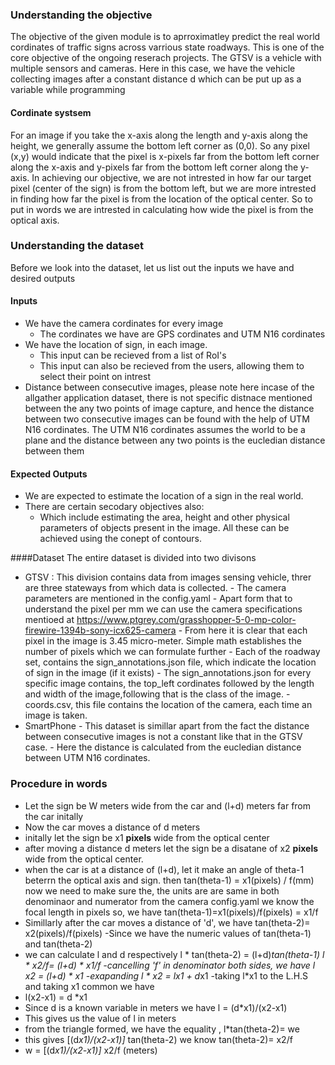 ### Understanding the objective

<p>
The objective of the given module is to aprroximatley predict the real world cordinates of traffic signs across varrious
state roadways. This is one of the core objective of the ongoing reserach projects. The GTSV is a vehicle with multiple
sensors and cameras. Here in this case, we have the vehicle collecting images after a constant distance d which can be put up as a variable while programming</p>

#### Cordinate systsem 
For an image if you take the x-axis along the length and y-axis along the height, we generally assume the bottom left corner as (0,0).
So any pixel (x,y) would indicate that the pixel is x-pixels far from the bottom left corner along the x-axis and y-pixels far from the bottom left corner along the y-axis.
In achieving our objective, we are not intrested in how far our target pixel (center of the sign) is from the bottom left, but we are more 
intrested in finding how far the pixel is from the location of the optical center. So to put in words we are intrested in calculating how wide the pixel
is from the optical axis.

### Understanding the dataset
Before we look into the dataset, let us list out the inputs we have and desired outputs </br>

#### Inputs 
- We have the camera cordinates for every image
  - The cordinates we have are GPS cordinates and UTM N16 cordinates
- We have the location of sign, in each image. 
    -  This input can be recieved from a list of RoI's
    -  This input can also be recieved from the users, allowing them to select their point on intrest
- Distance between consecutive images, please note here incase of the allgather application dataset, there is not specific distnace mentioned 
  between the any two points of image capture, and hence the distance between two consecutive images can be found with the help of
  UTM N16 cordinates. The UTM N16 cordinates assumes the world to be a plane and the distance between any two points is the eucledian 
  distance between them
#### Expected Outputs
  - We are expected to estimate the location of a sign in the real world.
  - There are certain secodary objectives also:
    - Which include estimating the area, height and other physical parameters of objects present in the image. All these can be achieved
      using the conept of contours.

####Dataset
The entire dataset is divided into two divisons 
- GTSV : This division contains data from images sensing vehicle, threr are three stateways from which data is collected.
        - The camera parameters are mentioned in the config.yaml
        - Apart form that to understand the pixel per mm we can use the camera specifications mentioed 
          at <a>https://www.ptgrey.com/grasshopper-5-0-mp-color-firewire-1394b-sony-icx625-camera</a>
        - From here it is clear that each pixel in the image is 3.45 micro-meter. Simple math establishes the number of pixels which we can formulate further
        - Each of the roadway set, contains the sign_annotations.json file, which indicate the location of sign in the image (if it exists)
        - The sign_annotations.json for every specific image contains, the top_left cordinates followed by the length and width of the image,following that is the class of the image.
        - coords.csv, this file contains the location of the camera, each time an image is taken.
- SmartPhone
        - This dataset is simillar apart from the fact the distance between consecutive images is not a constant like that in the GTSV case.
        - Here the distance is calculated from the eucledian distance between UTM N16 cordinates.

### Procedure in words

- Let the sign be W meters wide from the car and (l+d) meters far from the car initally
- Now the car moves a distance of d meters
- initally let the sign be x1 <b>pixels</b> wide from the optical center
- after moving a distance d meters let the sign be a disatane of x2 <b>pixels</b> wide from the optical center.
- when the car is at a distance of (l+d), let it make an angle of theta-1 beterrn the optical axis and sign.
then tan(theta-1) = x1(pixels) / f(mm)
now we need to make sure the, the units are are same in both denominaor and numerator
from the camera config.yaml we know the focal length in pixels so, we have
tan(theta-1)=x1(pixels)/f(pixels)  = x1/f
- Simillarly after the car moves a distance of 'd', we have
tan(theta-2)= x2(pixels)/f(pixels)
-Since we have the numeric values of tan(theta-1) and tan(theta-2)
- we can calculate l and d respectively
l * tan(theta-2) = (l+d)*tan(theta-1)
l * x2/f= (l+d)  * x1/f
-cancelling 'f' in denominator both sides, we have l *x2 = (l+d) * x1
-exapanding l * x2 = l*x1 + d*x1
-taking l*x1 to the L.H.S and taking x1 common we have
- l(x2-x1) = d *x1
- Since d is a known variable in meters we have l = (d*x1)/(x2-x1)
- This gives us the value of l in meters
- from the triangle formed, we have the equality , l*tan(theta-2)= we
- this gives [(d*x1)/(x2-x1)]* tan(theta-2)
we know tan(theta-2)= x2/f
- w = [(d*x1)/(x2-x1)]* x2/f (meters)






